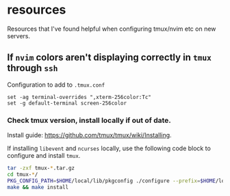 # resources

Resources that I've found helpful when configuring tmux/nvim etc on new servers.

## If `nvim` colors aren't displaying correctly in `tmux` through `ssh`

Configuration to add to `.tmux.conf`

```
set -ag terminal-overrides ",xterm-256color:Tc"
set -g default-terminal screen-256color
```

### Check tmux version, install locally if out of date.
Install guide: https://github.com/tmux/tmux/wiki/Installing.

If installing `libevent` and `ncurses` locally, use the following code block
to configure and install `tmux`.

```bash
tar -zxf tmux-*.tar.gz
cd tmux-*/
PKG_CONFIG_PATH=$HOME/local/lib/pkgconfig ./configure --prefix=$HOME/local
make && make install
```

